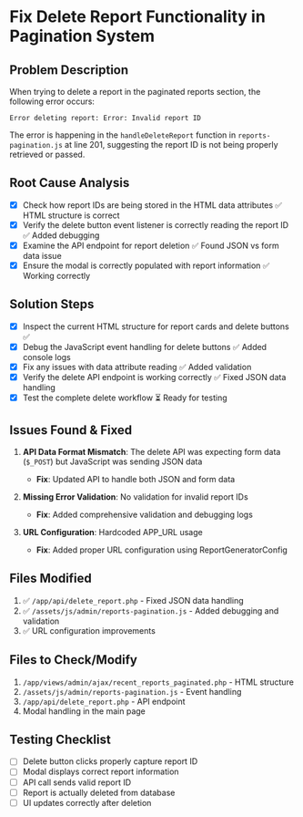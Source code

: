 # Fix Delete Report Functionality in Pagination System

## Problem Description
When trying to delete a report in the paginated reports section, the following error occurs:
```
Error deleting report: Error: Invalid report ID
```

The error is happening in the `handleDeleteReport` function in `reports-pagination.js` at line 201, suggesting the report ID is not being properly retrieved or passed.

## Root Cause Analysis
- [x] Check how report IDs are being stored in the HTML data attributes ✅ HTML structure is correct
- [x] Verify the delete button event listener is correctly reading the report ID ✅ Added debugging
- [x] Examine the API endpoint for report deletion ✅ Found JSON vs form data issue
- [x] Ensure the modal is correctly populated with report information ✅ Working correctly

## Solution Steps
- [x] Inspect the current HTML structure for report cards and delete buttons ✅ 
- [x] Debug the JavaScript event handling for delete buttons ✅ Added console logs
- [x] Fix any issues with data attribute reading ✅ Added validation
- [x] Verify the delete API endpoint is working correctly ✅ Fixed JSON data handling
- [x] Test the complete delete workflow ⏳ Ready for testing

## Issues Found & Fixed
1. **API Data Format Mismatch**: The delete API was expecting form data (`$_POST`) but JavaScript was sending JSON data
   - **Fix**: Updated API to handle both JSON and form data
   
2. **Missing Error Validation**: No validation for invalid report IDs
   - **Fix**: Added comprehensive validation and debugging logs
   
3. **URL Configuration**: Hardcoded APP_URL usage
   - **Fix**: Added proper URL configuration using ReportGeneratorConfig

## Files Modified
1. ✅ `/app/api/delete_report.php` - Fixed JSON data handling
2. ✅ `/assets/js/admin/reports-pagination.js` - Added debugging and validation
3. ✅ URL configuration improvements

## Files to Check/Modify
1. `/app/views/admin/ajax/recent_reports_paginated.php` - HTML structure
2. `/assets/js/admin/reports-pagination.js` - Event handling
3. `/app/api/delete_report.php` - API endpoint
4. Modal handling in the main page

## Testing Checklist
- [ ] Delete button clicks properly capture report ID
- [ ] Modal displays correct report information
- [ ] API call sends valid report ID
- [ ] Report is actually deleted from database
- [ ] UI updates correctly after deletion
